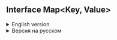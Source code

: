## Interface Map<Key, Value>
<details>
<summary>English version</summary>

## MAP: Essence and Features

### Introduction

MAP in Java is a data structure organized as unique "key-value" pairs, closely resembling a dictionary. It serves not only as a data structure but also as an interface in the standard Java Development Kit (JDK), supporting various implementations, including the most popular—HashMap.

### Variants

MAP in Java represents the pinnacle of the Java collections hierarchy and has been included in the standard JDK since version 1.2. Over time, as Java continues to evolve and update, this interface has been enriched with new features.

#### Key Implementations

- **HashMap**
- **LinkedHashMap**
- **TreeMap**

HashMap is most commonly used in examples and applications, and will be discussed in greater detail in subsequent sections.

### Purpose and Usage

Maps are designed for efficient data retrieval. They store information in a "key-value" format, where each key is unique and unambiguously associated with a particular value. These unique "key-value" pairs form the elements of the map.

### Method Signatures

In Java, the `java.util.Map` interface offers a set of methods for adding, retrieving, and removing elements.

### Distinctive Features of Java's Map Interface

Map interfaces in the Java Collection Framework have various implementations, each with its own unique features and level of thread-safety. The most commonly encountered type is HashMap, which is widely used in the majority of Java applications.

### Uniqueness of Map Collections

Maps are special in the sense that they do not simply extend or directly implement the collection interface. This is due to their unique way of dealing with paired "key-value" elements, as opposed to handling individual values.

### Basic Operations with Map

To work efficiently with Maps in Java, it's essential to become familiar with the methods that implement various functions. These methods will be explored further, aiding in a deeper understanding of this component.


## Creating a Map

### Introduction

In a Map, keys and values can be objects of any type. Primitive data types cannot be used due to limitations related to generics. HashMap allows for one null key and multiple null values. The order of elements is not guaranteed.

### Example

An example of creating a HashMap with integer keys and string values:

```#java
Map<Integer, String> map = new HashMap<>();
```

All subsequent methods will apply to any Map implementations, as they all implement the same interface.

### Inserting Records
To add records, the `put` method is used, which takes two arguments:
* key
* value

#### Example

```java
map.put(1, "Tyrion Lannister");
map.put(2, "Arya Stark");
map.put(3, "Ned Stark");
map.put(4, "Cersei Lannister");
```

#### Table of Map Contents

| Key | Value           |
|-----|-----------------|
| 1   | Tyrion Lannister|
| 2   | Arya Stark      |
| 3   | Ned Stark       |
| 4   | Cersei Lannister|

#### Combining Maps
To add multiple records or combine two maps, the putAll method is used.

#### Keys and Duplicates
In Map, keys must be unique. If you try to add an existing key, the put method will return the previous value or null.

Example of checking the availability of a key:
```java
if (map.containsKey(4)) {
    throw new IllegalArgumentException("Duplicate key found");
}
``` 
#### Getting Data
The `get` method is used to extract information by taking the key as an argument.
```java
String value = map.get(4);  // Cersei Lannister
```
If the key is missing, the `get` method returns `null`.
Example:
```java
String value = map.get(10);  // null
```

##### Uniqueness of Keys in Map
The keys in the Map structure must be unique. If an attempt is made to add an already existing key, the following happens:

```java
map.put(4, "Daenerys Targaryen");
```
#### Table of Map Contents
| Key | Value             |
|-----|-------------------|
| 1   | Tyrion Lannister  |
| 2   | Arya Stark        |
| 3   | Ned Stark         |
| 4   | Daenerys Targaryen|

In this case, the `put` method returns the previous key value, if any. In the absence of the previous value, `null` is returned.

#### Checking For A Key
To determine the presence of a specific key, the `containsKey` method is used.

```java
if (map.containsKey(4)) {
    throw new IllegalArgumentException("Key already exists, cannot add duplicate");
}
```
#### Checking Values
To check for the presence of a certain value in the Map, the `containsValue` method is used.

```java
boolean exists = map.containsValue("Brienne of Tarth"); // Output: false
```

This method allows you to find out whether the Map contains the specified value.

#### Removing Elements from Map
In addition to adding elements, the Map structure also supports their removal. This is a basic operation that allows you to modify the contents of the Map.

##### Remove Method
To delete an element, the `remove` method is used, which works as follows:

1. Takes the key of the element as an argument.
2. Removes the corresponding element from the Map.
3. Returns the value of the deleted element or `null`, if there was none.
```java
map.remove(3); // Deletes and returns "Ned Stark"
map.remove(3); // Deletes nothing and returns null
```

#### Getting the Map Size and Checking for Emptiness
The `size` method returns the number of elements in the Map.
```java
int size = map.size(); // Getting the size
```

The 'isEmpty` method returns a Boolean value indicating whether the collection is empty or not.
```java
boolean isEmpty = map.isEmpty(); // Checking for emptiness
```
#### Viewing Map Content
Map interfaces provide methods for viewing content:

- `keySet`: Returns the set of all keys in the Map.
- `values`: Returns a collection of all values in the Map.
- `entrySet`: Returns the set of all key-value pairs in Map.

These "views" are directly related to the main map, and changes in them are reflected on the main map and vice versa. However, adding new elements through these views is not possible.

##### Clear method
To completely clear the Map, you can use the `clear` method.

```java
map.clear(); // Clears the entire map
```

#### Full Contents Of Your Map
To demonstrate the `keySet`, `values`, and `entrySet` methods, let's first look at the current contents of your Map:
##### Table of Map Contents
| Key | Value             |
|-----|-------------------|
| 1   | Tyrion Lannister  |
| 2   | Arya Stark        |
| 3   | Ned Stark         |
| 4   | Daenerys Targaryen|

#### Using keySet, values, and entrySet

##### keySet method
The `keySet` method returns a set of all keys contained in the Map.

```java
Set<Integer> keys = map.keySet();
// keys will contain [1, 2, 3, 4]
```
##### Values method
The `values` method returns a collection of all Map values.

```java
Collection<String> values = map.values();
// values will contain ["Tyrion Lannister", "Arya Stark", "Ned Stark", "Daenerys Targaryen"]
```
##### entrySet method
The 'entrySet` method returns a set of Map.Entry objects, each of which contains a key-value pair.
```java
Set<Map.Entry<Integer, String>> entries = map.entrySet();
// entries will contain:
// 1=Tyrion Lannister, 2=Arya Stark, 3=Ned Stark, 4=Daenerys Targaryen
```
With these methods you can access keys, values or a key-value pair of your Map for further use or manipulation.

#### Iterations
Iterations on maps (mapping collections) are possible in various ways. This section presents the most common iteration methods.

##### Features of exceptions
It is worth knowing that an attempt to iterate over a null map will result in a `NullPointerException` exception.

##### Application of Foreach
The most popular method of iterating over the map is using the `foreach` loop. This method is convenient for most tasks and provides access to both keys and values.

```java
map.forEach((key, value) -> {
    System.out.println("Key: " + key + ", Value: " + value);
});
```

##### Note
Above is an example of using lambda expressions in Java 8 to iterate over the map. In this case, the developer is given the opportunity to work with both keys and values.

##### Examples of iteration without using lambda expressions

##### Iteration using for-each and the `keySet()` method

```java
for (Integer key : map.keySet()) {
    String value = map.get(key);
    System.out.println("Key: " + key + ", Value: " + value);
}
```
#### Iteration using for-each and the 'entrySet()` method

```java
for (Map.Entry<Integer, String> entry : map.entrySet()) {
    Integer key = entry.getKey();
    String value = entry.getValue();
    System.out.println("Key: " + key + ", Value: " + value);
}
```
#### Iteration using an iterator

```java
Iterator<Map.Entry<Integer, String>> iterator = map.entrySet().iterator();
while (iterator.hasNext()) {
    Map.Entry<Integer, String> entry = iterator.next();
    Integer key = entry.getKey();
    String value = entry.getValue();
    System.out.println("Key: " + key + ", Value: " + value);
}
```

### Conclusion

#### Practical advantages of using Map (Map)

1. **Quick Access and Search**: Maps provide very quick access to key data.
2. **Unique keys**: There can be no duplicate keys in maps, which ensures data accuracy.
3. **Flexibility**: Maps can be used to store key-value pairs of different types.
4. **Ordering**: Some map implementations (for example, `TreeMap`) support data ordering.
5. **Availability of useful methods**: Built-in methods for performing basic operations such as adding, deleting and searching for elements.

#### Summary table with classes and complexity of operations

| Class | `get` | `put`   | `remove` | `containsKey` | Features |
|------------|---------|---------|----------|---------------|--------------------------------------|
| `HashMap` | O(1) | O(1) | O(1) | O(1) | Unordered |
| `TreeMap` | O(log n)| O(log n)| O(log n) | O(log n) | Ordered |
| `LinkedHashMap`| O(1) | O(1) | O(1) | O(1) | Ordered by insertion order |
| `Hashtable`| O(1) | O(1) | O(1) | O(1) | Thread-safe, but deprecated |

#### Map application options in practice

1. **Caching**: Storing the results of expensive calculations for quick re-access.
2. **Dictionaries and Thesauruses**: Building dictionaries for translation or synonyms.
3. **Data Indexing**: Maps can be used to index large amounts of data.
4. **Configuration Systems**: Storing key-value pairs for program settings.
5. **Graphs and networks**: Representation of graphs or networks using a map.
</details>
<details>
<summary>Версия на русском</summary>>
## MAP: Суть и Особенности

MAP в Java представляет собой структуру данных, организованную в форме уникальных пар "ключ-значение", и очень напоминает словарь. MAP не только является структурой данных, но и интерфейсом в стандартной Java Development Kit (JDK), поддерживающим различные реализации, включая самую популярную — HashMap.

### Введение и Разновидности

MAP в Java представляет вершину иерархии коллекций Java и включено в стандартный JDK начиная с версии 1.2. Этот интерфейс предлагает базовый набор операций для управления данными, представленными в форме "ключ-значение". С течением времени, с улучшением и обновлением Java, этот интерфейс обогащается новыми функциями.

Иерархия MAP в Java включает несколько ключевых реализаций:

- HashMap
- LinkedHashMap
- TreeMap

HashMap наиболее часто используется в примерах и приложениях, и о нем будет говориться подробнее в следующих разделах.

### Назначение и Применение

Карты (Maps) служат для эффективного поиска данных. Они хранят информацию в формате "ключ-значение", где каждый ключ является уникальным и однозначно связан с определенным значением. Такие уникальные пары "ключ-значение" и составляют элементы карты.

### Сигнатуры Основных Методов

В Java, интерфейс `java.util.Map` предлагает набор методов для добавления, извлечения и удаления элементов.

## Отличительные Характеристики Map в Java

Map интерфейсы в Java Collection Framework обладают различными реализациями, каждая с своими особенностями и уровнем потокобезопасности. Наиболее часто встречаемый тип — HashMap, который широко используется в большинстве Java-приложений.

### Уникальность Map Коллекций

Map являются особенными в том смысле, что они не просто расширяют или реализуют коллекционный интерфейс напрямую. Это связано с их особенностями работы с парными элементами "ключ-значение", в отличие от обработки индивидуальных значений.

### Основные Операции с Map

Чтобы эффективно работать с Map в Java, необходимо ознакомиться с методами, которые реализуют различные функции. Эти методы будут рассмотрены далее и помогут в дальнейшем изучении этого компонента.

#### Создание Map

В Map ключи и значения могут быть объектами любого типа. Примитивные типы данных не могут быть использованы из-за ограничений, связанных с использованием generics. HashMap позволяет иметь один нулевой ключ и множество нулевых значений. Порядок элементов не гарантирован.

Пример создания HashMap с целочисленными ключами и строковыми значениями:

```java
Map<Integer, String> map = new HashMap<>();
```

Все последующие методы будут применимы для любых реализаций Map, так как все они реализуют один и тот же интерфейс.

#### Вставка Записей
Для добавления записей используется метод put, принимающий два аргумента:
* ключ
* значение  
Пример:

```java
map.put(1, "Tyrion Lannister");
map.put(2, "Arya Stark");
map.put(3, "Ned Stark");
map.put(4, "Cersei Lannister");
```

#### Таблица содержимого Map:
| Key | Value           |
|-----|-----------------|
| 1   | Tyrion Lannister|
| 2   | Arya Stark      |
| 3   | Ned Stark       |
| 4   | Cersei Lannister|

#### Объединение Карт
Для добавления нескольких записей или объединения двух карт используется метод `putAll`.

#### Ключи и Дубликаты
В Map ключи должны быть уникальными. Если попытаться добавить существующий ключ, метод `put` вернёт предыдущее значение или `null`.

##### Пример проверки наличия ключа:
```java
if (map.containsKey(4)) {
    throw new IllegalArgumentException("Duplicate key found");
}
```  
##### Получение Данных
Метод `get` используется для извлечения информации, принимая ключ как аргумент.

Пример:
```java
String value = map.get(4);  // Cersei Lannister
```
Если ключ отсутствует, метод `get` возвращает `null`.
```java
String value = map.get(10);  // null
```

##### Уникальность Ключей в Map
Ключи в структуре Map должны быть уникальными. В случае попытки добавления уже существующего ключа происходит следующее:


```java
map.put(4, "Daenerys Targaryen");
```
#### Таблица содеражимого Map:
| Key | Value             |
|-----|-------------------|
| 1   | Tyrion Lannister  |
| 2   | Arya Stark        |
| 3   | Ned Stark         |
| 4   | Daenerys Targaryen|

В данном случае, метод `put` возвращает предыдущее значение ключа, если таковое имеется. В отсутствие предыдущего значения возвращается `null`.

#### Проверка Наличия Ключа
Для определения наличия конкретного ключа используется метод `containsKey`.


```java
if (map.containsKey(4)) {
    throw new IllegalArgumentException("Key already exists, cannot add duplicate");
}
```

#### Проверка Значений
Для проверки наличия определенного значения в Map применяется метод `containsValue`.


```java
boolean exists = map.containsValue("Brienne of Tarth"); // Output: false
```

Этот метод позволяет узнать, содержится ли в Map заданное значение.

#### Удаление Элементов из Map
Кроме добавления элементов, в структуре Map также поддерживается их удаление. Это базовая операция, которая позволяет модифицировать содержимое Map.

##### Метод Remove
Для удаления элемента используется метод `remove`, который работает следующим образом:

1. Принимает ключ элемента как аргумент.
2. Удаляет соответствующий элемент из Map.
3. Возвращает значение удаленного элемента или `null`, если такового не было.

```java
map.remove(3); // Удаляет и возвращает "Ned Stark"
map.remove(3); // Ничего не удаляет и возвращает null
```

#### Получение Размера Map и Проверка на Пустоту
Метод `size` возвращает количество элементов в Map.

```java
int size = map.size(); // Получение размера
```
Метод `isEmpty` возвращает булево значение, указывающее, пуста ли коллекция или нет.
```java
boolean isEmpty = map.isEmpty(); // Проверка на пустоту
```
#### Просмотр Содержимого Map
Интерфейсы Map предоставляют методы для просмотра содержимого:

- `keySet`: Возвращает набор всех ключей в Map.
- `values`: Возвращает коллекцию всех значений в Map.
- `entrySet`: Возвращает набор всех пар "ключ-значение" в Map.

Эти "представления" напрямую связаны с основной картой, и изменения в них отражаются на основной карте и наоборот. Однако, добавление новых элементов через эти представления невозможно.



##### Метод Clear
Чтобы полностью очистить Map, можно использовать метод `clear`.

```java
map.clear(); // Очищает всю карту
```

#### Полное Содержимое Вашей Map
Для демонстрации методов `keySet`, `values`, и `entrySet` давайте сначала посмотрим на текущее содержимое вашей Map:

##### Таблица содержимого Map:
| Key | Value             |
|-----|-------------------|
| 1   | Tyrion Lannister  |
| 2   | Arya Stark        |
| 3   | Ned Stark         |
| 4   | Daenerys Targaryen|

#### Использование keySet, values, и entrySet

##### Метод keySet
Метод `keySet` возвращает набор всех ключей, содержащихся в Map.

```java
Set<Integer> keys = map.keySet();
// keys будет содержать [1, 2, 3, 4]
```
##### Метод values
Метод `values` возвращает коллекцию всех значений Map.

```java
Collection<String> values = map.values();
// values будет содержать ["Tyrion Lannister", "Arya Stark", "Ned Stark", "Daenerys Targaryen"]
```
##### Метод entrySet
Метод `entrySet` возвращает набор объектов Map.Entry, каждый из которых содержит пару "ключ-значение".
```java
Set<Map.Entry<Integer, String>> entries = map.entrySet();
// entries будет содержать:
// 1=Tyrion Lannister, 2=Arya Stark, 3=Ned Stark, 4=Daenerys Targaryen
```
С помощью этих методов вы можете получить доступ к ключам, значениям или паре "ключ-значение" вашей Map для дальнейшего использования или манипуляций.

#### Итерации
Итерации по мапам (mapping collections) возможны различными способами. В этом разделе представлены наиболее распространенные методы итерации.

##### Особенности исключений
Стоит знать, что попытка итерации по нулевой (null) мапе приведет к исключению `NullPointerException`.

##### Применение Foreach
Наиболее популярный метод итерации по мапе — это использование цикла `foreach`. Этот метод удобен для большинства задач и предоставляет доступ как к ключам, так и к значениям.

```java
map.forEach((key, value) -> {
System.out.println("Key: " + key + ", Value: " + value);
});
```

##### Примечание
Выше представлен пример использования лямбда-выражений в Java 8 для итерации по мапе. В этом случае разработчику предоставляется возможность работать как с ключами, так и с значениями.

##### Примеры итерации без использования лямбда-выражений

###### Итерация с использованием for-each и метода `keySet()`

```java
for (Integer key : map.keySet()) {
    String value = map.get(key);
    System.out.println("Key: " + key + ", Value: " + value);
}
```
###### Итерация с использованием for-each и метода `entrySet()`

```java
for (Map.Entry<Integer, String> entry : map.entrySet()) {
    Integer key = entry.getKey();
    String value = entry.getValue();
    System.out.println("Key: " + key + ", Value: " + value);
}
```
###### Итерация с использованием итератора

```java
Iterator<Map.Entry<Integer, String>> iterator = map.entrySet().iterator();
while (iterator.hasNext()) {
    Map.Entry<Integer, String> entry = iterator.next();
    Integer key = entry.getKey();
    String value = entry.getValue();
    System.out.println("Key: " + key + ", Value: " + value);
}
```

### Заключение

#### Практические преимущества использования мап (Map)

1. **Быстрый доступ и поиск**: Мапы предоставляют возможность очень быстрого доступа к данным по ключу.
2. **Уникальные ключи**: В мапах не может быть дубликатов ключей, что обеспечивает точность данных.
3. **Гибкость**: Мапы можно использовать для хранения пар "ключ-значение" разных типов.
4. **Упорядочение**: Некоторые реализации мап (например, `TreeMap`) поддерживают упорядочение данных.
5. **Наличие полезных методов**: Встроенные методы для выполнения основных операций, таких как добавление, удаление и поиск элементов.

#### Сводная таблица с классами и сложностью операций

| Класс      | `get`   | `put`   | `remove` | `containsKey` | Особенности                          |
|------------|---------|---------|----------|---------------|--------------------------------------|
| `HashMap`  | O(1)    | O(1)    | O(1)     | O(1)          | Неупорядоченная                      |
| `TreeMap`  | O(log n)| O(log n)| O(log n) | O(log n)      | Упорядоченная                        |
| `LinkedHashMap`| O(1) | O(1)   | O(1)     | O(1)          | Упорядоченная по порядку вставки     |
| `Hashtable`| O(1)    | O(1)    | O(1)     | O(1)          | Потокобезопасная, но устаревшая       |

#### Варианты применения мап на практике

1. **Кеширование**: Хранение результатов дорогостоящих вычислений для быстрого повторного доступа.
2. **Словари и тезаурусы**: Построение словарей для перевода или синонимов.
3. **Индексация данных**: Мапы могут быть использованы для индексации больших объемов данных.
4. **Системы конфигурации**: Хранение пар "ключ-значение" для настроек программы.
5. **Графы и сети**: Представление графов или сетей с помощью мап.
</details>